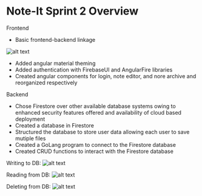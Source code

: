 # Note-It Sprint 2 Overview

Frontend

- Basic frontend-backend linkage <br>

![alt text](https://github.com/Praveena-H/SoftwareEngineering/blob/main/Demos/Login_Wireframe.png "Login")

- Added angular material theming
- Added authentication with FirebaseUI and AngularFire libraries
- Created angular components for login, note editor, and nore archive and reorganized respectively


Backend

- Chose Firestore over other available database systems owing to enhanced security features offered and availability of cloud based deployment
- Created a database in Firestore
- Structured the database to store user data allowing each user to save mutiple files
- Created a GoLang program to connect to the Firestore database
- Created CRUD functions to interact with the Firestore database

Writing to DB:
![alt text](https://github.com/Praveena-H/SoftwareEngineering/blob/main/Demos/writing.gif "Writing/Insertion")

Reading from DB:
![alt text](https://github.com/Praveena-H/SoftwareEngineering/blob/main/Demos/reading.gif "Reading")

Deleting from DB:
![alt text](https://github.com/Praveena-H/SoftwareEngineering/blob/main/Demos/deleting.gif "Deletion")



